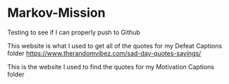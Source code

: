 # Markov-Mission
Testing to see if I can properly push to Github


This website is what I used to get all of the quotes for my Defeat Captions folder
https://www.therandomvibez.com/sad-day-quotes-sayings/

This is the website I used to find the quotes for my Motivation Captions folder